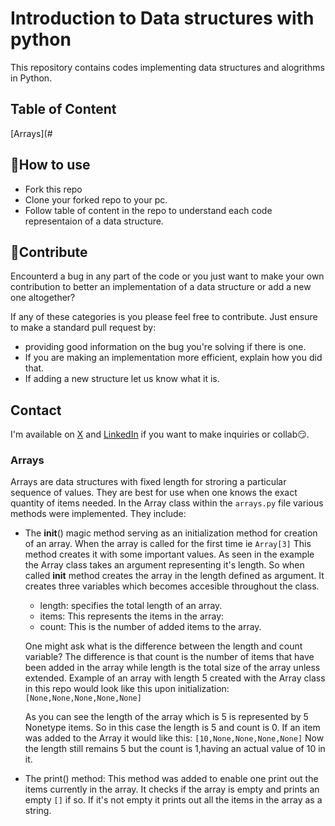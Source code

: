 # Introduction to Data structures with python
This repository contains codes implementing data structures and alogrithms in Python.

## Table of Content
[Arrays](#
## 🧾How to use
- Fork this repo
- Clone your forked repo to your pc.
- Follow table of content in the repo to understand each code representaion of a data structure.

## 🛂Contribute
Encounterd a bug in any part of the code or you just want to make your own contribution to better an implementation of a data structure or add a new one altogether? 

If any of these categories is you please feel free to contribute.
Just ensure to make a standard pull request by:
- providing good information on the bug you're solving if there is one.
- If you are making an implementation more efficient, explain how you did that.
- If adding a new structure let us know what it is.


## Contact
I'm available on [X](https://x.com/Ndigitals001) and [LinkedIn](https://linkedin.com/in/peter--ndukwe) if you want to make inquiries or collab😏.

### Arrays
Arrays are data structures with fixed length for stroring a particular sequence of values. They are best for use when one knows the exact quantity of items needed. In the Array class within the `arrays.py` file various methods were implemented. They include:
- The __init__() magic method serving as an initialization method for creation of an  array. When the array is called for the first time ie `Array[3]` This method creates it with some important values. As seen in the example the Array class takes an argument representing it's length. So when called __init__ method creates the array in the length defined as argument. It creates three variables which becomes accesible throughout the class.
    - length: specifies the total length of an array.
    - items: This represents the items in the array:
    - count: This is the number of added items to the array.

    One might ask what is the difference between the length and count variable?
The difference is that count is the number of items that have been added in the array while length is the total size of the array unless extended. Example of an array with length 5 created with the Array class in this repo would look like this upon initialization: `[None,None,None,None,None]`

    As you can see the length of the array which is 5 is represented by 5 Nonetype items. So in this case the length is 5 and count is 0. If an item was added to the Array it would like this: 
`[10,None,None,None,None]`
Now the length still remains 5 but the count is 1,having an actual value of 10 in it.

- The print() method: This method was added to enable one print out the items currently in the array. It checks if the array is empty and prints an empty `[]` if so. If it's not empty it prints out all the items in the array as a string.

